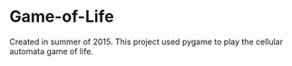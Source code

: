 # Game-of-Life
Created in summer of 2015. This project used pygame to play the cellular automata game of life.

